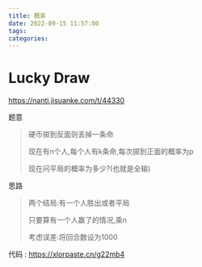 ```yaml
---
title: 概率
date: 2022-09-15 11:57:00
tags: 
categories: 
---
```


# Lucky Draw

https://nanti.jisuanke.com/t/44330

题意

> 硬币掷到反面则丢掉一条命
>
> 现在有n个人,每个人有k条命,每次掷到正面的概率为p
>
> 现在问平局的概率为多少?(也就是全输)

思路

> 两个结局:有一个人胜出或者平局
>
> 只要算有一个人赢了的情况,乘n
>
> 考虑误差:将回合数设为1000

代码 : https://xlorpaste.cn/g22mb4

<!--more-->